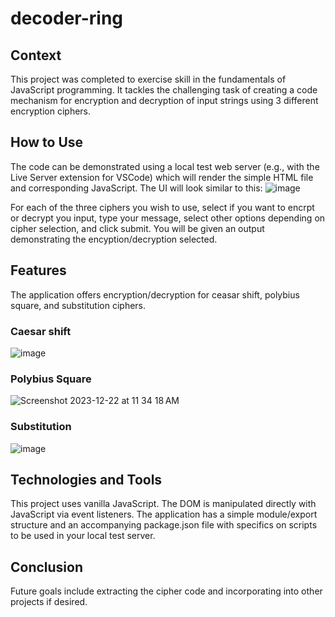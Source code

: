 # decoder-ring

## Context
This project was completed to exercise skill in the fundamentals of JavaScript programming. It tackles the challenging task of creating a code mechanism for encryption and decryption of input strings using 3 different encryption ciphers.

## How to Use
The code can be demonstrated using a local test web server (e.g., with the Live Server extension for VSCode) which will render the simple HTML file and corresponding JavaScript. The UI will look similar to this:
![image](https://github.com/thomaslesperance/decoder-ring/assets/144936700/1fe3d795-d892-4a06-944a-4198db7d7fa1)

For each of the three ciphers you wish to use, select if you want to encrpt or decrypt you input, type your message, select other options depending on cipher selection, and click submit. You will be given an output demonstrating the encyption/decryption selected.

## Features
The application offers encryption/decryption for ceasar shift, polybius square, and substitution ciphers.

### Caesar shift
![image](https://github.com/thomaslesperance/decoder-ring/assets/144936700/557a21a4-4958-4558-8094-2b158322d8ce)

### Polybius Square
![Screenshot 2023-12-22 at 11 34 18 AM](https://github.com/thomaslesperance/decoder-ring/assets/144936700/ec5f8e49-ce4c-4172-ad01-1e1db4e46fd7)

### Substitution
![image](https://github.com/thomaslesperance/decoder-ring/assets/144936700/9ac81daf-5564-4b23-a539-0d0ca62244c7)

## Technologies and Tools
This project uses vanilla JavaScript. The DOM is manipulated directly with JavaScript via event listeners. The application has a simple module/export structure and an accompanying package.json file with specifics on scripts to be used in your local test server.

## Conclusion
Future goals include extracting the cipher code and incorporating into other projects if desired.
